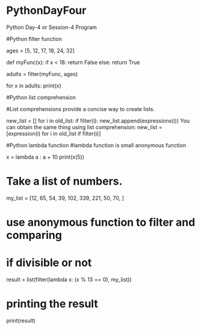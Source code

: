 # PythonDayFour
Python Day-4 or Session-4 Program

#Python filter function 

ages = [5, 12, 17, 18, 24, 32]

def myFunc(x):
  if x < 18:
    return False
  else:
    return True

adults = filter(myFunc, ages)

for x in adults:
  print(x)

#Python list comprehension 

#List comprehensions provide a concise way to create lists. 

new_list = []
for i in old_list:
    if filter(i):
        new_list.append(expressions(i))
You can obtain the same thing using list comprehension:
new_list = [expression(i) for i in old_list if filter(i)]




#Python lambda function 
#lambda function is small anonymous function

x = lambda a : a + 10
print(x(5))

# Take a list of numbers.  
my_list = [12, 65, 54, 39, 102, 339, 221, 50, 70, ] 
  
# use anonymous function to filter and comparing  
# if divisible or not 
result = list(filter(lambda x: (x % 13 == 0), my_list))  
  
# printing the result 
print(result)  

